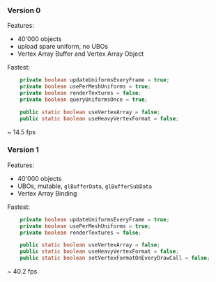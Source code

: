 ### Version 0

Features:

- 40'000 objects
- upload spare uniform, no UBOs
- Vertex Array Buffer and Vertex Array Object

Fastest:
```java
    private boolean updateUniformsEveryFrame = true;
    private boolean usePerMeshUniforms = true;
    private boolean renderTextures = false;
    private boolean queryUniformsOnce = true;

    public static boolean useVertexArray = false;
    public static boolean useHeavyVertexFormat = false;
```

~ 14.5 fps

### Version 1

Features:

- 40'000 objects
- UBOs, mutable, `glBufferData`, `glBufferSubData`
- Vertex Array Binding

Fastest:
```java
    private boolean updateUniformsEveryFrame = true;
    private boolean usePerMeshUniforms = true;
    private boolean renderTextures = false;

    public static boolean useVertexArray = false;
    public static boolean useHeavyVertexFormat = false;
    public static boolean setVertexFormatOnEveryDrawCall = false;
```

~ 40.2 fps
